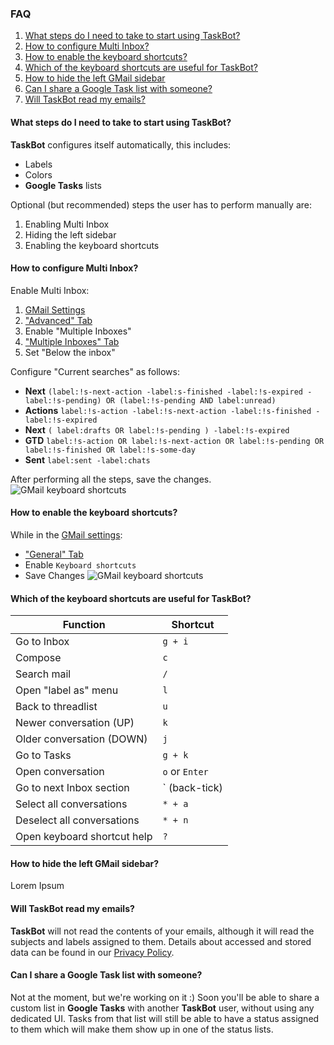 ### FAQ
1. [What steps do I need to take to start using TaskBot?](/faq/#5)
2. [How to configure Multi Inbox?](/faq/#5)
3. [How to enable the keyboard shortcuts?](/faq/#5)
4. [Which of the keyboard shortcuts are useful for TaskBot?](/faq/#5)
5. [How to hide the left GMail sidebar](/faq/#5)
6. [Can I share a Google Task list with someone?](/faq/#5)
7. [Will TaskBot read my emails?](/faq/#5)

#### What steps do I need to take to start using TaskBot?
**TaskBot** configures itself automatically, this includes:
* Labels
* Colors
* **Google Tasks** lists

Optional (but recommended) steps the user has to perform manually are:
1. Enabling Multi Inbox
2. Hiding the left sidebar
3. Enabling the keyboard shortcuts

#### How to configure Multi Inbox?
Enable Multi Inbox:
1.  [GMail Settings](https://mail.google.com/mail/u/0/#settings/general)
2.  ["Advanced" Tab](https://mail.google.com/mail/u/0/#settings/labs)
3.  Enable "Multiple Inboxes"
4.  ["Multiple Inboxes" Tab](https://mail.google.com/mail/u/0/#settings/lighttlist)
5.  Set "Below the inbox"

Configure "Current searches" as follows:

* **Next** `(label:!s-next-action -label:s-finished -label:!s-expired -label:!s-pending) OR (label:!s-pending AND label:unread)`
* **Actions**  `label:!s-action -label:!s-next-action -label:!s-finished -label:!s-expired`
* **Next**  `( label:drafts OR label:!s-pending ) -label:!s-expired`
* **GTD**  `label:!s-action OR label:!s-next-action OR label:!s-pending OR label:!s-finished OR label:!s-some-day`
* **Sent**  `label:sent -label:chats`

After performing all the steps, save the changes.
![GMail keyboard shortcuts](/static/images/gmail-multi-inbox.png)

#### How to enable the keyboard shortcuts?
While in the [GMail settings](https://mail.google.com/mail/u/0/#settings/general):
 - ["General" Tab](https://mail.google.com/mail/u/0/#settings/general)
 - Enable `Keyboard shortcuts`
 - Save Changes
![GMail keyboard shortcuts](/static/images/gmail-keyboard.png)

#### Which of the keyboard shortcuts are useful for TaskBot?

| Function | Shortcut |
|--|--|
| Go to Inbox | `g + i` |
| Compose | `c` |
| Search mail | `/` |
| Open "label as" menu | `l` |
| Back to threadlist | `u` |
| Newer conversation (UP) | `k` |
| Older conversation (DOWN) | `j` |
| Go to Tasks | `g + k` |
| Open conversation | `o` or `Enter` |
| Go to next Inbox section | ` (back-tick) |
| Select all conversations | `* + a` |
| Deselect all conversations | `* + n` |
| Open keyboard shortcut help | `?` 

#### How to hide the left GMail sidebar?
Lorem Ipsum

#### Will TaskBot read my emails?
**TaskBot** will not read the contents of your emails, although it will read the subjects and labels assigned to them. Details about accessed and stored data can be found in our [Privacy Policy](/privacy-policy).

#### Can I share a Google Task list with someone?
Not at the moment, but we're working on it :) Soon you'll be able to share a custom list in **Google Tasks** with another **TaskBot** user, without using any dedicated UI. Tasks from that list will still be able to have a status assigned to  them which will make them show up in one of the status lists.
<!--stackedit_data:
eyJoaXN0b3J5IjpbNjY0NTc5OTI1LDExMjU0NjIyMjIsLTcyNz
g2Njk5OCwtMTEwMjE0NjMwLDI3OTg5ODA3LDIwMjI1ODk0MTIs
MTYxNDIzNTQzMCwxMTg1NDIxNTAyXX0=
-->